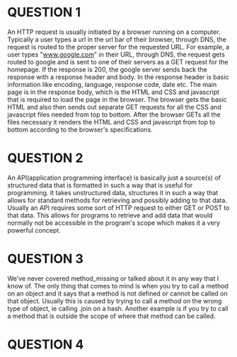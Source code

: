 QUESTION 1
======================

An HTTP request is usually initiated by a browser running on a computer. Typically a user types a url in the url bar of their browser,
through DNS, the request is routed to the proper server for the requested URL. For example, a user types "www.google.com" in their URL,
through DNS, the request gets routed to google and is sent to one of their servers as a GET request for the homepage. If the response
is 200, the google server sends back the response with a response header and body. In the response header is basic information like encoding,
language, response code, date etc. The main page is in the response body, which is the HTML and CSS and javascript that is required to load the 
page in the browser. The browser gets the basic HTML and also then sends out separate GET requests for all the CSS and javascript files needed 
from top to bottom. After the browser GETs all the files necessary it renders the HTML and CSS and javascript from top to bottom according to 
the browser's specifications.

QUESTION 2
=======================

An API(application programming interface) is basically just a source(s) of structured data that is formatted in such a way that is useful for programming.
It takes unstructured data, structures it in such a way that allows for standard methods for retrieving and possibly adding to that data. Usually
an API requires some sort of HTTP request to either GET or POST to that data. This allows for programs to retrieve and add data that would normally
not be accessible in the program's scope which makes it a very powerful concept.

QUESTION 3 
========================

We've never covered method_missing or talked about it in any way that I know of. The only thing that comes to mind is when you try to call a method
on an object and it says that a method is not defined or cannot be called on that object. Usually this is caused by trying to call a method on the wrong
type of object, ie calling .join on a hash. Another example is if you try to call a method that is outside the scope of where that method can be called.

QUESTION 4
========================


